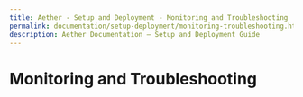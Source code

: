 ```yaml
---
title: Aether - Setup and Deployment - Monitoring and Troubleshooting
permalink: documentation/setup-deployment/monitoring-troubleshooting.html
description: Aether Documentation – Setup and Deployment Guide
---
```


# Monitoring and Troubleshooting
